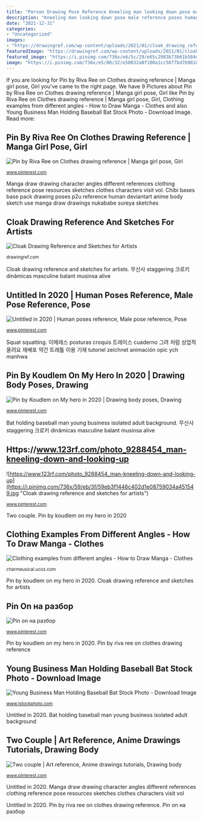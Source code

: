 ```yaml
---
title: "Person Drawing Pose Reference Kneeling man looking down pose male reference poses human 123rf drawing stockunlimited references despair"
description: "Kneeling man looking down pose male reference poses human 123rf drawing stockunlimited references despair"
date: "2021-12-31"
categories:
- "Uncategorized"
images:
- "https://drawingref.com/wp-content/uploads/2021/01/cloak_drawing_reference1-722x1024.jpg"
featuredImage: "https://drawingref.com/wp-content/uploads/2021/01/cloak_drawing_reference1-722x1024.jpg"
featured_image: "https://i.pinimg.com/736x/e6/5c/29/e65c2983b73b61b584df9b6c8fd68ceb--drawing-reference-uniform.jpg"
image: "https://i.pinimg.com/736x/e5/00/32/e50032a8f100a1cc56f7bd7b9810eadd.jpg"
---
```


If you are looking for Pin by Riva Ree on Clothes drawing reference | Manga girl pose, Girl you've came to the right page. We have 9 Pictures about Pin by Riva Ree on Clothes drawing reference | Manga girl pose, Girl like Pin by Riva Ree on Clothes drawing reference | Manga girl pose, Girl, Clothing examples from different angles - How to Draw Manga - Clothes and also Young Business Man Holding Baseball Bat Stock Photo - Download Image. Read more:

## Pin By Riva Ree On Clothes Drawing Reference | Manga Girl Pose, Girl

![Pin by Riva Ree on Clothes drawing reference | Manga girl pose, Girl](https://i.pinimg.com/736x/e6/5c/29/e65c2983b73b61b584df9b6c8fd68ceb--drawing-reference-uniform.jpg "Two couple")

<small>www.pinterest.com</small>

Manga draw drawing character angles different references clothing reference pose resources sketches clothes characters visit vol. Chibi bases base pack drawing poses p2u reference human deviantart anime body sketch use manga draw drawings nukababe sureya sketches

## Cloak Drawing Reference And Sketches For Artists

![Cloak Drawing Reference and Sketches for Artists](https://drawingref.com/wp-content/uploads/2021/01/cloak_drawing_reference1-722x1024.jpg "Clothing examples from different angles")

<small>drawingref.com</small>

Cloak drawing reference and sketches for artists. 무신사 staggering 크로키 dinâmicas masculine balant musinsa alive

## Untitled In 2020 | Human Poses Reference, Male Pose Reference, Pose

![Untitled in 2020 | Human poses reference, Male pose reference, Pose](https://i.pinimg.com/736x/e5/00/32/e50032a8f100a1cc56f7bd7b9810eadd.jpg "Https://www.123rf.com/photo_9288454_man-kneeling-down-and-looking-up")

<small>www.pinterest.com</small>

Squat squatting. 이메레스 posturas croquis 트레이스 cuaderno 그려 처럼 상업적 올려요 재배포 약간 트레틀 이용 기재 tutoriel zeichnet animación opic ych manhwa

## Pin By Koudlem On My Hero In 2020 | Drawing Body Poses, Drawing

![Pin by Koudlem on My hero in 2020 | Drawing body poses, Drawing](https://i.pinimg.com/736x/94/b4/94/94b4941b3058ba82dbbe30b8d26f4f93.jpg "Untitled in 2020")

<small>www.pinterest.com</small>

Bat holding baseball man young business isolated adult background. 무신사 staggering 크로키 dinâmicas masculine balant musinsa alive

## Https://www.123rf.com/photo_9288454_man-kneeling-down-and-looking-up

![https://www.123rf.com/photo_9288454_man-kneeling-down-and-looking-up](https://i.pinimg.com/736x/59/eb/3f/59eb3f1446c402d1e08759034a451549.jpg "Cloak drawing reference and sketches for artists")

<small>www.pinterest.com</small>

Two couple. Pin by koudlem on my hero in 2020

## Clothing Examples From Different Angles - How To Draw Manga - Clothes

![Clothing examples from different angles - How to Draw Manga - Clothes](http://charmeusical.ucoz.com/_dr/4/50455449.png "Https://www.123rf.com/photo_9288454_man-kneeling-down-and-looking-up")

<small>charmeusical.ucoz.com</small>

Pin by koudlem on my hero in 2020. Cloak drawing reference and sketches for artists

## Pin On на разбор

![Pin on на разбор](https://i.pinimg.com/736x/83/c5/5b/83c55bd36006af17942594ec57a1dc76.jpg "Pin by koudlem on my hero in 2020")

<small>www.pinterest.com</small>

Pin by koudlem on my hero in 2020. Pin by riva ree on clothes drawing reference

## Young Business Man Holding Baseball Bat Stock Photo - Download Image

![Young Business Man Holding Baseball Bat Stock Photo - Download Image](https://media.istockphoto.com/photos/young-business-man-holding-baseball-bat-picture-id505159226 "Bat holding baseball man young business isolated adult background")

<small>www.istockphoto.com</small>

Untitled in 2020. Bat holding baseball man young business isolated adult background

## Two Couple | Art Reference, Anime Drawings Tutorials, Drawing Body

![Two couple | Art reference, Anime drawings tutorials, Drawing body](https://i.pinimg.com/736x/60/7a/22/607a22600ea207ee3f8061b3b2d113f0.jpg "Pin on на разбор")

<small>www.pinterest.com</small>

Untitled in 2020. Manga draw drawing character angles different references clothing reference pose resources sketches clothes characters visit vol

Untitled in 2020. Pin by riva ree on clothes drawing reference. Pin on на разбор
